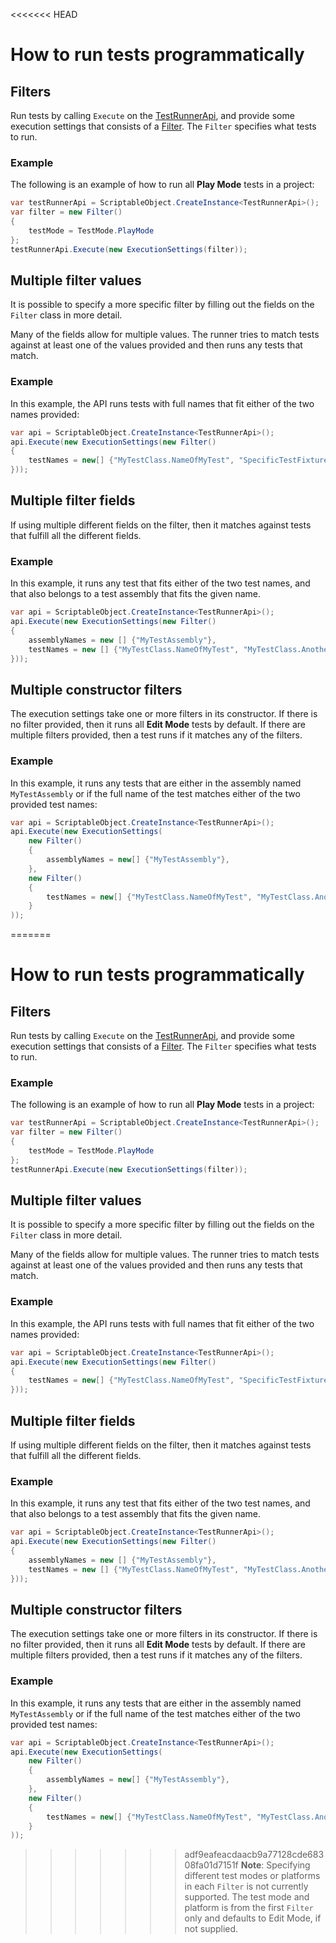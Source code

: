 <<<<<<< HEAD
# How to run tests programmatically
## Filters

Run tests by calling `Execute` on the [TestRunnerApi](./reference-test-runner-api.md), and provide some execution settings that consists of a [Filter](./reference-filter.md). The `Filter` specifies what tests to run. 

### Example

The following is an example of how to run all **Play Mode** tests in a project:

``` C#
var testRunnerApi = ScriptableObject.CreateInstance<TestRunnerApi>();
var filter = new Filter()
{
    testMode = TestMode.PlayMode
};
testRunnerApi.Execute(new ExecutionSettings(filter));
```
## Multiple filter values

It is possible to specify a more specific filter by filling out the fields on the `Filter` class in more detail.

Many of the fields allow for multiple values. The runner tries to match tests against at least one of the values provided and then runs any tests that match. 

### Example

In this example, the API runs tests with full names that fit either of the two names provided:

``` C#
var api = ScriptableObject.CreateInstance<TestRunnerApi>();
api.Execute(new ExecutionSettings(new Filter()
{
    testNames = new[] {"MyTestClass.NameOfMyTest", "SpecificTestFixture.NameOfAnotherTest"}
}));
```
## Multiple filter fields

If using multiple different fields on the filter, then it matches against tests that fulfill all the different fields.

### Example

In this example, it runs any test that fits either of the two test names, and that also belongs to a test assembly that fits the given name.

``` C#
var api = ScriptableObject.CreateInstance<TestRunnerApi>();
api.Execute(new ExecutionSettings(new Filter()
{
    assemblyNames = new [] {"MyTestAssembly"},
    testNames = new [] {"MyTestClass.NameOfMyTest", "MyTestClass.AnotherNameOfATest"}
}));
```
## Multiple constructor filters

The execution settings take one or more filters in its constructor. If there is no filter provided, then it runs all **Edit Mode** tests by default. If there are multiple filters provided, then a test runs if it matches any of the filters.

### Example

In this example, it runs any tests that are either in the assembly named `MyTestAssembly` or if the full name of the test matches either of the two provided test names:

``` C#
var api = ScriptableObject.CreateInstance<TestRunnerApi>();
api.Execute(new ExecutionSettings(
    new Filter()
    {
        assemblyNames = new[] {"MyTestAssembly"},
    },
    new Filter()
    {
        testNames = new[] {"MyTestClass.NameOfMyTest", "MyTestClass.AnotherNameOfATest"}
    }
));
```
=======
# How to run tests programmatically
## Filters

Run tests by calling `Execute` on the [TestRunnerApi](./reference-test-runner-api.md), and provide some execution settings that consists of a [Filter](./reference-filter.md). The `Filter` specifies what tests to run. 

### Example

The following is an example of how to run all **Play Mode** tests in a project:

``` C#
var testRunnerApi = ScriptableObject.CreateInstance<TestRunnerApi>();
var filter = new Filter()
{
    testMode = TestMode.PlayMode
};
testRunnerApi.Execute(new ExecutionSettings(filter));
```
## Multiple filter values

It is possible to specify a more specific filter by filling out the fields on the `Filter` class in more detail.

Many of the fields allow for multiple values. The runner tries to match tests against at least one of the values provided and then runs any tests that match. 

### Example

In this example, the API runs tests with full names that fit either of the two names provided:

``` C#
var api = ScriptableObject.CreateInstance<TestRunnerApi>();
api.Execute(new ExecutionSettings(new Filter()
{
    testNames = new[] {"MyTestClass.NameOfMyTest", "SpecificTestFixture.NameOfAnotherTest"}
}));
```
## Multiple filter fields

If using multiple different fields on the filter, then it matches against tests that fulfill all the different fields.

### Example

In this example, it runs any test that fits either of the two test names, and that also belongs to a test assembly that fits the given name.

``` C#
var api = ScriptableObject.CreateInstance<TestRunnerApi>();
api.Execute(new ExecutionSettings(new Filter()
{
    assemblyNames = new [] {"MyTestAssembly"},
    testNames = new [] {"MyTestClass.NameOfMyTest", "MyTestClass.AnotherNameOfATest"}
}));
```
## Multiple constructor filters

The execution settings take one or more filters in its constructor. If there is no filter provided, then it runs all **Edit Mode** tests by default. If there are multiple filters provided, then a test runs if it matches any of the filters.

### Example

In this example, it runs any tests that are either in the assembly named `MyTestAssembly` or if the full name of the test matches either of the two provided test names:

``` C#
var api = ScriptableObject.CreateInstance<TestRunnerApi>();
api.Execute(new ExecutionSettings(
    new Filter()
    {
        assemblyNames = new[] {"MyTestAssembly"},
    },
    new Filter()
    {
        testNames = new[] {"MyTestClass.NameOfMyTest", "MyTestClass.AnotherNameOfATest"}
    }
));
```
>>>>>>> adf9eafeacdaacb9a77128cde68308fa01d7151f
> **Note**: Specifying different test modes or platforms in each `Filter` is not currently supported. The test mode and platform is from the first `Filter` only and defaults to Edit Mode, if not supplied. 